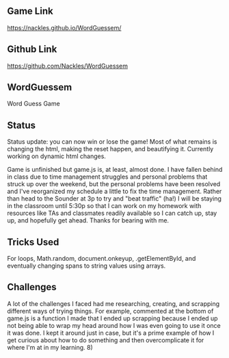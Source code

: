 ## Game Link
https://nackles.github.io/WordGuessem/

## Github Link
https://github.com/Nackles/WordGuessem

## WordGuessem
Word Guess Game

## Status
Status update: you can now win or lose the game! Most of what remains is changing the html, making the reset happen, and beautifying it. Currently working on dynamic html changes.

Game is unfinished but game.js is, at least, almost done. I have fallen behind in class due to time management struggles and personal problems that struck up over the weekend, but the personal problems have been resolved and I've reorganized my schedule a little to fix the time management. Rather than head to the Sounder at 3p to try and "beat traffic" (ha!) I will be staying in the classroom until 5:30p so that I can work on my homework with resources like TAs and classmates readily available so I can catch up, stay up, and hopefully get ahead. Thanks for bearing with me.

## Tricks Used
For loops, Math.random, document.onkeyup, .getElementById, and eventually changing spans to string values using arrays.

## Challenges
A lot of the challenges I faced had me researching, creating, and scrapping different ways of trying things. For example, commented at the bottom of game.js is a function I made that I ended up scrapping because I ended up not being able to wrap my head around how I was even going to use it once it was done. I kept it around just in case, but it's a prime example of how I get curious about how to do something and then overcomplicate it for where I'm at in my learning. 8)